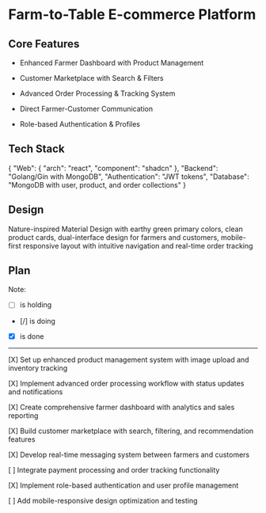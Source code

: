 # Farm-to-Table E-commerce Platform

## Core Features

- Enhanced Farmer Dashboard with Product Management

- Customer Marketplace with Search & Filters

- Advanced Order Processing & Tracking System

- Direct Farmer-Customer Communication

- Role-based Authentication & Profiles

## Tech Stack

{
  "Web": {
    "arch": "react",
    "component": "shadcn"
  },
  "Backend": "Golang/Gin with MongoDB",
  "Authentication": "JWT tokens",
  "Database": "MongoDB with user, product, and order collections"
}

## Design

Nature-inspired Material Design with earthy green primary colors, clean product cards, dual-interface design for farmers and customers, mobile-first responsive layout with intuitive navigation and real-time order tracking

## Plan

Note: 

- [ ] is holding
- [/] is doing
- [X] is done

---

[X] Set up enhanced product management system with image upload and inventory tracking

[X] Implement advanced order processing workflow with status updates and notifications

[X] Create comprehensive farmer dashboard with analytics and sales reporting

[X] Build customer marketplace with search, filtering, and recommendation features

[X] Develop real-time messaging system between farmers and customers

[ ] Integrate payment processing and order tracking functionality

[X] Implement role-based authentication and user profile management

[ ] Add mobile-responsive design optimization and testing
